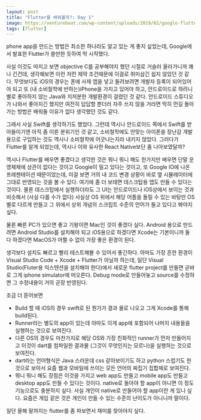 ```yaml
---
layout: post
title: "Flutter를 배워볼까?: Day 1"
image: https://venturebeat.com/wp-content/uploads/2019/02/google-flutter-logo-white.png?w=578&strip=all
tags: [flutter]
---
```


phone app을 만드는 방법은 최소한 하나라도 알고 있는 게 좋지 싶었는데, Google에서 발표한 Flutter가 쓸만한 듯하여 막 시작했다.

사실 이것도 따지고 보면 objective C를 공부해야지 했던 시절로 거슬러 올라가니까 꽤나 긴건데, 생각해보면 이런 저런 제약 조건때문에 이걸로 취미삼긴 쉽지 않았던 것 같다. 무엇보다도 iOS의 경우는 폰에 사재 앱을 넣고 돌려보려면 개발자 등록이 되어있어야 되고 또 (내 소비철학에 반하는)iPhone을 가지고 있어야 하고, 안드로이드로 하려니 별로 좋아하지 않는 Java와 지저분한 개발환경이 걸렸던 것 같다. 안드로이드 스튜디오가 나와서 좋아지긴 했지만 여전히 답답할 뿐더러 자주 쓰지 않을 거라면 딱히 먼길 돌아가는 방법은 배워둘 이유가 없다 생각했던 것도 같다. 

그래서 사실 Swift를 생각하기도 했었다. 그런데 역시나 안드로이드 쪽에서 Swift를 받아들이기엔 아직 좀 이른 분위기인 것 같고, 소비철학에도 안맞는 아이폰을 장난감 개발용으로 구입하는 것도 역시나 소비철학에 어긋나는지라 내키지 않았다. 그러다가 Flutter를 알게 되었는데, 역시나 이와 유사한 React Native보단 좀 나아보였달까? 

역시나 Flutter를 배우면 좋겠다고 생각한 것은 뭐니 뭐니 해도 한가지만 배우면 단말 운영체제에 상관이 없다는 것이고 Google이 밀고 있다는 것이고, 또 Google IO에 나온 프레젠테이션 때문이었는데, 이걸 보면 거의 내 코드 변경 상황이 바로 옆 시뮬레이터에 그대로 반영되는 것을 볼 수 있다. 여기에 좀 더 보태면 데스크탑용 앱도 만들 수 있다는 것이다. 물론 데스크탑에서 실행하더라도 그 UI는 안드로이드나 iOS상에서 보이는 것과 비슷해서 (사실 다를 수가 없다) 사실상 OS 위에서 해당 어플을 돌릴 수 있는 바탕만 OS 별로 다르게 만들고 그 위에서 상위 개념의 스크립트 수준의 언어가 돌고 있다고 봐야지 싶다.

물론 빠른 PC가 있으면 좋고 기왕이면 Mac인 것이 좋겠다 싶다. Android 용으로 만드려면 Android Studio를 설치해야 되고 iOS용으로 하겠다면 Xcode는 기본이니까 둘 다 하겠다면 MacOS가 어쩔 수 없이 가장 좋은 환경이 된다.

생각보다 설치도 빠르고 빨리 테스트해볼 수 있어서 좋긴하다. 아마도 가장 흔한 환경이 Visual Studio Code + Xcode + Flutter가 아닐까 하는데, 일단 Visual Studio(Fluter용 익스텐션을 설치해야 한다)에서 새로운 flutter project를 만들면 곧바로 그게 iphone simulator에 떠오른다. Debug mode로 만들어놓고 source를 수정하면 그 수정내용이 거의 곧장 반영된다.

조금 더 뜯어보면
- Build 할 때 iOS의 경우 swift로 된 뭔가가 결과 물로 나오고 그게 Xcode를 통해 build된다. 
- Runner라는 별도의 app이 있는데 아마도 이게 app에 포함되어 나머지 내용들을 실행하는 것으로 보여진다.
- 다른 OS의 경우도 마찬가지로 해당 OS와 가장 친화적인 runner가 먼저 만들어지고 이것이 dart를 컴파일한 결과물 (그것이 무엇인지는 모르나)을 실행하는 것으로 보여진다.
- dart라는 언어형식은 Java 스러운데 css 같아보이기도 하고 python 스럽기도 한 것으로 보아서 요즘 웹과 모바일에 쓰이는 모든 언어의 짜집기 집합체로 보여진다. 
- 뭐니 뭐니 해도 장점은 이것을 가지고 web app도 만들고 mobile app도 만들고 desktop app도 만들 수 있다는 것이다. native로 돌아야 할 app이 아니면 이 정도 기능으로도 충분하지 싶다. 사실 개인이 native로 만들어야 할 app이란 게 있나 싶다. 요즘은 게임 같은 것은 개인이 만들 수 있는 수준의 난이도가 아니니까 말이다.

일단 올해 말까지는 flutter를 좀 파보면서 재미를 찾아야지 싶다. 
